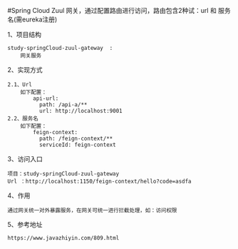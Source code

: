 #Spring Cloud Zuul
    网关，通过配置路由进行访问，路由包含2种试：url 和 服务名(需eureka注册)
    
1、项目结构
    
    study-springCloud-zuul-gateway  : 
        网关服务

2、实现方式

    2.1、Url
        如下配置：
            api-url:
              path: /api-a/**
              url: http://localhost:9001
    2.2、服务名
        如下配置：
            feign-context:
              path: /feign-context/**
              serviceId: feign-context

3、访问入口

    项目：study-springCloud-zuul-gateway
    Url ：http://localhost:1150/feign-context/hello?code=asdfa
    
4、作用

    通过网关统一对外暴露服务，在网关可统一进行拦截处理，如：访问权限
    
5、参考地址

    https://www.javazhiyin.com/809.html    